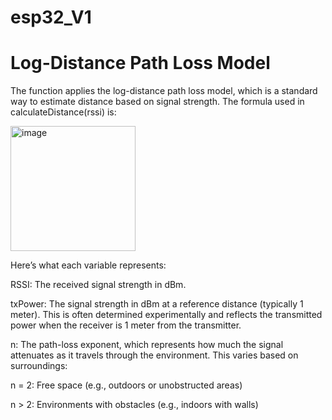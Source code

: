 # esp32_V1
# Log-Distance Path Loss Model

The function applies the log-distance path loss model, which is a standard way to estimate distance based on signal strength. The formula used in calculateDistance(rssi) is:

<img width="200" alt="image" src="https://github.com/user-attachments/assets/38edb46d-36e5-450c-b754-db7f5b72f922">

Here’s what each variable represents:

RSSI: The received signal strength in dBm.

txPower: The signal strength in dBm at a reference distance (typically 1 meter). 
This is often determined experimentally and reflects the transmitted power when the receiver is 1 meter from the transmitter.

n: The path-loss exponent, which represents how much the signal attenuates as it travels through the environment. This varies based on surroundings:

n = 2: Free space (e.g., outdoors or unobstructed areas)

n > 2: Environments with obstacles (e.g., indoors with walls)

